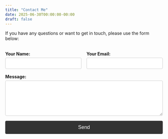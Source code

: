 ```yaml
---
title: "Contact Me"
date: 2025-06-30T00:00:00-00:00
draft: false
---
```


If you have any questions or want to get in touch, please use the form below:

<form action="https://formspree.io/f/xwpbywrz" method="POST" class="contact-grid">
  <div>
    <label for="name">Your Name:</label>
    <input type="text" id="name" name="name" required>
  </div>

  <div>
    <label for="email">Your Email:</label>
    <input type="email" id="email" name="_replyto" required>
  </div>

  <div class="full-width">
    <label for="message">Message:</label>
    <textarea id="message" name="message" rows="5" required></textarea>
  </div>

  <div class="full-width">
    <button type="submit">Send</button>
  </div>
</form>

<style>
.contact-grid {
  display: grid;
  grid-template-columns: 1fr 1fr;
  gap: 1rem;
  max-width: 600px;
  margin: 2rem 0;
}
.contact-grid div {
  display: flex;
  flex-direction: column;
}
.contact-grid label {
  font-weight: bold;
  margin-bottom: 0.25rem;
}
.contact-grid input,
.contact-grid textarea {
  padding: 0.5rem;
  font-size: 1rem;
  border: 1px solid #ccc;
  border-radius: 4px;
}
.contact-grid .full-width {
  grid-column: 1 / -1; /* span both columns */
}
.contact-grid button {
  padding: 0.75rem;
  font-size: 1rem;
  background: #333;
  color: #fff;
  border: none;
  border-radius: 4px;
  cursor: pointer;
}
.contact-grid button:hover {
  background: #555;
}
@media (max-width: 600px) {
  .contact-grid {
    grid-template-columns: 1fr; /* collapse to single column */
  }
}
</style>
